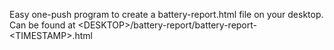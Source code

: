 Easy one-push program to create a battery-report.html file on your desktop.
  Can be found at \<DESKTOP>/battery-report/battery-report-\<TIMESTAMP>.html
